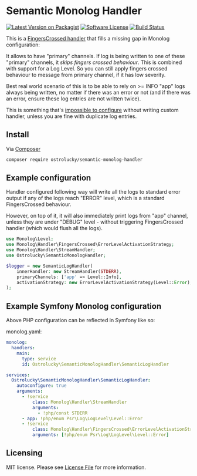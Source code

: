 # Semantic Monolog Handler

[![Latest Version on Packagist][ico-version]][link-packagist]
[![Software License][ico-license]](LICENSE)
[![Build Status][ico-build]][link-build]


This is a [FingersCrossed handler](https://github.com/Seldaek/monolog/blob/main/src/Monolog/Handler/FingersCrossedHandler.php) that fills a missing gap in Monolog configuration:

It allows to have "primary" channels. If log is being written to one of these "primary" channels, it _skips fingers crossed behaviour_.
This is combined with support for a Log Level. So you can still apply fingers crossed behaviour to message from primary channel, if it has low severity.

Best real world scenario of this is to be able to rely on >= INFO "app" logs always being written, no matter if there was an error or not (and if there was an error, ensure these log entries are not written twice).

This is something that's [impossible to configure](https://github.com/symfony/monolog-bundle/issues/375) without writing custom handler, unless you are fine with duplicate log entries.


## Install

Via [Composer](https://getcomposer.org/doc/00-intro.md)

```bash
composer require ostrolucky/semantic-monolog-handler
```

## Example configuration

Handler configured following way will write all the logs to standard error output if any of the logs reach "ERROR" level,
which is a standard FingersCrossed behaviour. 

However, on top of it, it will also immediately print logs from "app" channel, 
unless they are under "DEBUG" level - without triggering FingersCrossed handler (which would flush all the logs).

```php
use Monolog\Level;
use Monolog\Handler\FingersCrossed\ErrorLevelActivationStrategy;
use Monolog\Handler\StreamHandler;
use Ostrolucky\SemanticMonologHandler;

$logger = new SemanticLogHandler(
    innerHandler: new StreamHandler(STDERR),
    primaryChannels: ['app' => Level::Info],
    activationStrategy: new ErrorLevelActivationStrategy(Level::Error), 
);
```

## Example Symfony Monolog configuration
Above PHP configuration can be reflected in Symfony like so:

monolog.yaml:
```yaml
monolog:
  handlers:
    main:
      type: service
      id: Ostrolucky\SemanticMonologHandler\SemanticLogHandler

services:
  Ostrolucky\SemanticMonologHandler\SemanticLogHandler:
    autoconfigure: true
    arguments:
      - !service
          class: Monolog\Handler\StreamHandler
          arguments:
            - !php/const STDERR
      - app: !php/enum Psr\Log\LogLevel\Level::Error
      - !service
          class: Monolog\Handler\FingersCrossed\ErrorLevelActivationStrategy
          arguments: [!php/enum Psr\Log\LogLevel\Level::Error]
```
## Licensing

MIT license. Please see [License File](LICENSE) for more information.

[ico-version]: https://img.shields.io/packagist/v/ostrolucky/semantic-monolog-handler.svg?style=flat-square
[ico-license]: https://img.shields.io/badge/license-MIT-brightgreen.svg?style=flat-square
[ico-build]: https://github.com/ostrolucky/semantic-monolog-handler/actions/workflows/continuous-integration.yaml/badge.svg

[link-packagist]: https://packagist.org/packages/ostrolucky/semantic-monolog-handler
[link-build]: https://github.com/ostrolucky/semantic-monolog-handler/actions/workflows/continuous-integration.yaml
